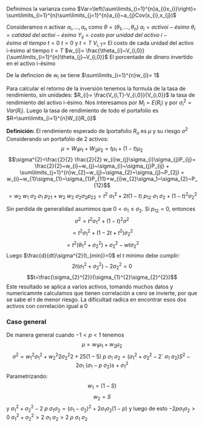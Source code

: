 Definimos la varianza como $Var=\left(\sum\limits_{i=1}^{n}a_{i}x_{i}\right)= \sum\limits_{i=1}^{n}\sum\limits_{j=1}^{n}a_{i}~a_{j}Cov(x_{i},x_{j})$

Consideramos n activar $a_{i},\dots , a_{n}$ como $\theta=(\theta_{1},\dots , \theta_{n})$ 
$a_{i}=activo i-ésimo$
$\theta_{i}=catidad ~del ~actio i-ésimo$
$Y_{ij} = costo ~por ~unidad ~del ~activo ~i-ésimo~ al ~tiempo ~t=0$ 
$t=0$ y $t=T$
$V_{i,T} =$ El costo de cada unidad del activo i-ésimo al tiempo $t=T$
$w_{i}= \frac{\theta_{i}~V_{i,0}}{\sum\limits_{i=1}^{n}\theta_{j}~V_{i,0}}$ El porcentade de dinero invertido en el activo i-ésimo

De la defincion de $w_{i}$ se tiene $\sum\limits_{i=1}^{n}w_{i}= 1$

Para calcular el retorno de la inversión tenemos la formula de la tasa de rendimiento, sin unidades:
$R_{i}= \frac{V_{i,T}-V_{i,0}}{V_{i,0}}$ la tasa de rendimiento del activo i-ésimo. Nos interesamos por $M_{i}= E(R_{i})$ y por $\sigma_{i}^{2}=Var(R_{i})$. Luego la tasa de rendimiento de todo el portafolio es $R=\sum\limits_{i=1}^{n}W_{i}R_{i}$ 

**Definición:** El rendimiento esperado de lportafolio $R_{o}$ es $\mu$ y su riesgo $\sigma^{2}$ Considerando un portafolio de 2 activos:
$$\mu = W_{1}\mu_{1}+W_{2}\mu_{2}=t\mu_{1}+(1-t)\mu_{2}$$
$$\sigma^{2}=\frac{2}{2} \frac{2}{2} w_{i}w_{j}\sigma_{i}\sigma_{j}P_{ij}= \frac{2}{2}~w_{i}~w_{j}~\sigma_{i}~\sigma_{j}P_{ij} + \sum\limits_{j=1}^{n}w_{2}~w_{j}~\sigma_{2}~\sigma_{j}~P_{2j}  = w_{i}~w_{1}\sigma_{1}~\sigma_{1}P_{11}+w_{i}w_{2}\sigma_1~\sigma_{2}~P_{12}$$
$$=w_{2}~w_{1}~\sigma_{2}~\sigma_{1}~p_{21}+w_{2}~w_{2}~\sigma_{2}\sigma_{2}p_{22}=t^{2}~\sigma_{1}^{2}+ 2t(1-t)~p_{12}~\sigma_{1}~\sigma_{2}+(1-t)^{2}\sigma_{2}^{2}$$


Sin perdida de generalidad asumimos que $0<\sigma_{1}\leq \sigma_{2}$. Si $p_{12}=0$, entonces
$$\sigma^{2}=t^{2}\sigma_{1}^{2}+(1-t)^{2}\sigma^{2}$$
$$=t^{2}\sigma_{1}^{2}+(1-2t+t^{2})\sigma_{2}^{2}$$
$$=t^{2}(\theta_{1}^{2}+\sigma_{2}^{2})+\sigma_{2}^{2}-wt\sigma_{2}^{2}$$
Luego $\frac{d}{dt}\sigma^{2}(t_{min})=0$ el t minimo debe cumplir:
$$2t(\sigma_{1}^{2} + \sigma_{2}^{2})-2\sigma_{2}^{2}= 0$$
$$t=\frac{\sigma_{2}^{2}}{\sigma_{1}^{2}\sigma_{2}^{2}}$$
Este resultado se aplica a varios activos, tomando muchos datos y numericamnte calculamos que tienen correlación a cero se invierte, por que se sabe el t de menor riesgo. La difícultad radica en encontrar esos dos activos con correlación igual a 0

### Caso general
De manera general cuando $-1<p <1$ tenemos 
$$\mu = w_{1}\mu_{1}+w_{2}\mu_{2}$$
$$\sigma^{2}=w_{1}^{2}\sigma_{1}^{2}+ w_{2}^{2}2 \sigma_{2}^{2}2 + 25(1-5) ~p~\sigma_{1}~\sigma_{2}=(\sigma_{1}^{2}+\sigma_{2}^{2}- 2 ´~\sigma_{1}~\sigma_{2})S^{2}-2\sigma_{1}~(\sigma_{1}-p~\sigma_{2}) s+\sigma_{1}^{2}$$
Parametrizando:
$$w_{1}=(1-S)$$
$$w_{2}=S $$
y $\sigma_{1}^{2}+\sigma_{2}^{2}- 2~p~\sigma_{1}\sigma_{2} = (\sigma_{1}-\sigma_{2})^{2}+2\sigma_{1}\sigma_{2}(1-p)$  y luego de esto $-2p\sigma_1\sigma_2>0$ 
$\sigma_{1}^{2}+\sigma_{2}^{2} > 2~\sigma_{1}~\sigma_{2} > 2~\rho~\sigma_{1}~\sigma_{2}$

